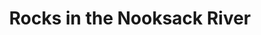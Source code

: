 ---
title: "Rocks in the Nooksack River"
layout: picture
picture: "/assets/posts/2018-03-06-rocks-in-the-nooksack-river/20180306_194743966_iOS.jpg"
tags:
  - Nooksack River
---